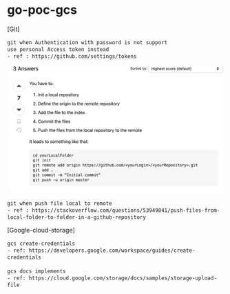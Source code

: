 # go-poc-gcs

[Git]
```
git when Authentication with password is not support
use personal Access token instead
- ref : https://github.com/settings/tokens
```

![git push folder local to remote folder](./Screenshot%202567-11-19%20at%2014.34.01.png)
```
git when push file local to remote
- ref : https://stackoverflow.com/questions/53949041/push-files-from-local-folder-to-folder-in-a-github-repository
```


[Google-cloud-storage]
```
gcs create-credentials
- ref: https://developers.google.com/workspace/guides/create-credentials

gcs docs implements
- ref: https://cloud.google.com/storage/docs/samples/storage-upload-file
```